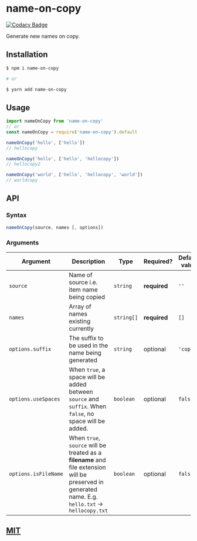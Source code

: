 # name-on-copy

[![Codacy Badge](https://api.codacy.com/project/badge/Grade/fbe805c5752741e9a924a3d759bd84ba)](https://app.codacy.com/gh/ajeetshah/name-on-copy?utm_source=github.com&utm_medium=referral&utm_content=ajeetshah/name-on-copy&utm_campaign=Badge_Grade_Settings)

Generate new names on copy.

## Installation

```sh
$ npm i name-on-copy

# or

$ yarn add name-on-copy

```

## Usage

```ts
import nameOnCopy from 'name-on-copy'
// or
const nameOnCopy = require('name-on-copy').default

nameOnCopy('hello', ['hello'])
// hellocopy

nameOnCopy('hello', ['hello', 'hellocopy'])
// hellocopy2

nameOnCopy('world', ['hello', 'hellocopy', 'world'])
// worldcopy
```

## API

### Syntax

```ts
nameOnCopy(source, names [, options])
```

### Arguments

| Argument             | Description                                                                                                                                         | Type       | Required?    | Default value |
| -------------------- | --------------------------------------------------------------------------------------------------------------------------------------------------- | ---------- | ------------ | ------------- |
| `source`             | Name of source i.e. item name being copied                                                                                                          | `string`   | **required** | `''`          |
| `names`              | Array of names existing currently                                                                                                                   | `string[]` | **required** | `[]`          |
| `options.suffix`     | The suffix to be used in the name being generated                                                                                                   | `string`   | optional     | `'copy'`      |
| `options.useSpaces`  | When `true`, a space will be added between `source` and `suffix`. When `false`, no space will be added.                                             | `boolean`  | optional     | `false`       |
| `options.isFileName` | When `true`, `source` will be treated as a **filename** and file extension will be preserved in generated name. E.g. `hello.txt` -> `hellocopy.txt` | `boolean`  | optional     | `false`       |

## [MIT](https://github.com/ajeetshah/name-on-copy/blob/main/LICENSE)
